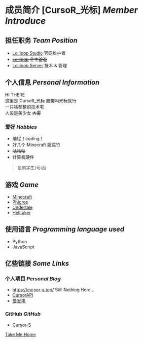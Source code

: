 # 成员简介 [CursoR_光标] *Member Introduce*

## 担任职务 *Team Position*

- [Lollipop Studio](/) 官网维护者
- ~~[Lollipop]() 金主爸爸~~
- [Lollipop Server]() 技术 & 管理

## 个人信息 *Personal Information*

HI THERE   
这里是 CursoR_光标 ~~直接叫光标就行~~   
一只啥都整的技术宅    
人设是美少女 ~~大雾~~    

### 爱好 *Hobbies* 

- 编程！coding！ 
- 好几个 Minecraft 服腐竹 
- ~~咕咕咕~~ 
- 计算机硬件 
> 是屑学生(苟活)

## 游戏 *Game*

- [Minecraft](https://minecraft.net)
- [Phigros](https://www.taptap.com/app/165287)
- [Undertale](https://store.steampowered.com/app/391540/Undertale)
- [Helltaker](https://store.steampowered.com/app/1289310/Helltaker)

## 使用语言 *Programming language used*

- Python
- JavaScript

## 亿些链接 *Some Links*

### 个人项目 *Personal Blog*

- <https://cursor-s.top/> Still Nothing Here...
- [CursorAPI](https://apidoc.cursor-s.top/)
- [爱发电](https://afdian.net/@cursor/)

### GitHub *GitHub*

- [Cursor-S](https://github.com/Cursor-S/)

[Take Me Home](/)
